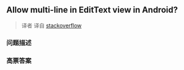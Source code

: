 ## Allow multi-line in EditText view in Android?

> 译者 译自 [stackoverflow](http://stackoverflow.com/questions/4233626/allow-multi-line-in-edittext-view-in-android) 

### 问题描述 

### 高票答案 

